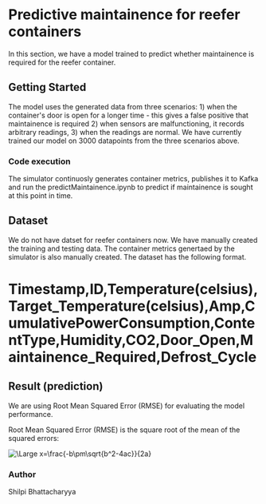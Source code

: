 # Predictive maintainence for reefer containers

In this section, we have a model trained to predict whether maintainence is required for the reefer container.

## Getting Started

The model uses the generated data from three scenarios: 1) when the container's door is open for a longer time - this gives a false positive that maintainence is required 2) when sensors are malfunctioning, it records arbitrary readings, 3) when the readings are normal. We have currently trained our model on 3000 datapoints from the three scenarios above. 

### Code execution
The simulator continuosly generates container metrics, publishes it to Kafka and run the predictMaintainence.ipynb to predict if maintainence is sought at this point in time. 

## Dataset

We do not have datset for reefer containers now. We have manually created the training and testing data. The container metrics genertaed by the simulator is also manually created. The dataset has the following format.

Timestamp,ID,Temperature(celsius),Target_Temperature(celsius),Amp,CumulativePowerConsumption,ContentType,Humidity,CO2,Door_Open,Maintainence_Required,Defrost_Cycle
====================================================================================================================================================================



## Result (prediction)

We are using Root Mean Squared Error (RMSE) for evaluating the model performance.

Root Mean Squared Error (RMSE) is the square root of the mean of the squared errors: 

<img src="https://latex.codecogs.com/svg.latex?\Large&space;x=\frac{-b\pm\sqrt{b^2-4ac}}{2a}" title="\Large x=\frac{-b\pm\sqrt{b^2-4ac}}{2a}" />

### Author

Shilpi Bhattacharyya
